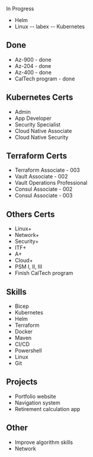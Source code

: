 In Progress
- Helm 
- Linux
-- labex 
-- Kubernetes

## Done 
- Az-900 - done
- Az-204 - done
- Az-400 - done
- CalTech program - done 


## Kubernetes Certs
- Admin 
- App Developer
- Security Specialist
- Cloud Native Associate
- Cloud Native Security 


## Terraform Certs
- Terraform Associate - 003
- Vault Associate - 002
- Vault Operations Professional 
- Consul Associate - 002
- Consul Associate - 003 


## Others Certs 
- Linux+
- Network+
- Security+
- ITF+
- A+
- Cloud+
- PSM I, II, III
- Finish CalTech program


## Skills 
- Bicep
- Kubernetes 
- Helm 
- Terraform 
- Docker 
- Maven 
- CI/CD 
- Powershell 
- Linux 
- Git 


## Projects 
- Portfolio website
- Navigation system
- Retirement calculation app 


## Other
- Improve algorithm skills 
- Network
